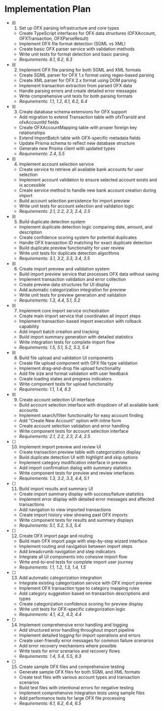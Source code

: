 # Implementation Plan

- [x] 1. Set up OFX parsing infrastructure and core types

  - Create TypeScript interfaces for OFX data structures (OFXAccount, OFXTransaction, OFXParseResult)
  - Implement OFX file format detection (SGML vs XML)
  - Create basic OFX parser service with validation methods
  - Write unit tests for format detection and basic parsing
  - _Requirements: 6.1, 6.2, 6.3_

- [x] 2. Implement OFX file parsing for both SGML and XML formats

  - Create SGML parser for OFX 1.x format using regex-based parsing
  - Create XML parser for OFX 2.x format using DOM parsing
  - Implement transaction extraction from parsed OFX data
  - Handle parsing errors and create detailed error messages
  - Write comprehensive unit tests for both parsing formats
  - _Requirements: 1.1, 1.2, 6.1, 6.2, 6.4_

- [x] 3. Create database schema extensions for OFX support

  - Add migration to extend Transaction table with ofxTransId and ofxAccountId fields
  - Create OFXAccountMapping table with proper foreign key relationships
  - Extend ImportBatch table with OFX-specific metadata fields
  - Update Prisma schema to reflect new database structure
  - Generate new Prisma client with updated types
  - _Requirements: 2.4, 5.5_

- [x] 4. Implement account selection service

  - Create service to retrieve all available bank accounts for user selection
  - Implement account validation to ensure selected account exists and is accessible
  - Create service method to handle new bank account creation during import
  - Build account selection persistence for import preview
  - Write unit tests for account selection and validation logic
  - _Requirements: 2.1, 2.2, 2.3, 2.4, 2.5_

- [x] 5. Build duplicate detection system

  - Implement duplicate detection logic comparing date, amount, and description
  - Create confidence scoring system for potential duplicates
  - Handle OFX transaction ID matching for exact duplicate detection
  - Build duplicate preview functionality for user review
  - Write unit tests for duplicate detection algorithms
  - _Requirements: 3.1, 3.2, 3.3, 3.4, 3.5_

- [x] 6. Create import preview and validation system

  - Build import preview service that processes OFX data without saving
  - Implement transaction validation and error collection
  - Create preview data structures for UI display
  - Add automatic categorization integration for preview
  - Write unit tests for preview generation and validation
  - _Requirements: 1.3, 4.4, 5.1, 5.2_

- [x] 7. Implement core import service orchestration

  - Create main import service that coordinates all import steps
  - Implement transaction-based import execution with rollback capability
  - Add import batch creation and tracking
  - Build import summary generation with detailed statistics
  - Write integration tests for complete import flow
  - _Requirements: 1.5, 5.1, 5.2, 5.3, 5.4_

- [x] 8. Build file upload and validation UI components

  - Create file upload component with OFX file type validation
  - Implement drag-and-drop file upload functionality
  - Add file size and format validation with user feedback
  - Create loading states and progress indicators
  - Write component tests for upload functionality
  - _Requirements: 1.1, 1.4, 6.3_

- [x] 9. Create account selection UI interface

  - Build account selection interface with dropdown of all available bank accounts
  - Implement search/filter functionality for easy account finding
  - Add "Create New Account" option with inline form
  - Create account selection validation and error handling
  - Write component tests for account selection interface
  - _Requirements: 2.1, 2.2, 2.3, 2.4, 2.5_

- [ ] 10. Implement import preview and review UI

  - Create transaction preview table with categorization display
  - Build duplicate detection UI with highlight and skip options
  - Implement category modification interface in preview
  - Add import confirmation dialog with summary statistics
  - Write component tests for preview and review interfaces
  - _Requirements: 1.3, 3.2, 3.3, 4.4, 5.1_

- [ ] 11. Build import results and summary UI

  - Create import summary display with success/failure statistics
  - Implement error display with detailed error messages and affected transactions
  - Add navigation to view imported transactions
  - Create import history view showing past OFX imports
  - Write component tests for results and summary displays
  - _Requirements: 5.1, 5.2, 5.3, 5.4_

- [ ] 12. Create OFX import page and routing

  - Build main OFX import page with step-by-step wizard interface
  - Implement routing and navigation between import steps
  - Add breadcrumb navigation and step indicators
  - Integrate all UI components into cohesive import flow
  - Write end-to-end tests for complete import user journey
  - _Requirements: 1.1, 1.2, 1.3, 1.4, 1.5_

- [ ] 13. Add automatic categorization integration

  - Integrate existing categorization service with OFX import preview
  - Implement OFX transaction type to category mapping rules
  - Add category suggestion based on transaction descriptions and types
  - Create categorization confidence scoring for preview display
  - Write unit tests for OFX-specific categorization logic
  - _Requirements: 4.1, 4.2, 4.3, 4.4_

- [ ] 14. Implement comprehensive error handling and logging

  - Add structured error handling throughout import pipeline
  - Implement detailed logging for import operations and errors
  - Create user-friendly error messages for common failure scenarios
  - Add error recovery mechanisms where possible
  - Write tests for error scenarios and recovery flows
  - _Requirements: 1.4, 5.4, 5.5, 6.3_

- [ ] 15. Create sample OFX files and comprehensive testing
  - Generate sample OFX files for both SGML and XML formats
  - Create test files with various account types and transaction scenarios
  - Build test files with intentional errors for negative testing
  - Implement comprehensive integration tests using sample files
  - Add performance tests for large OFX file processing
  - _Requirements: 6.1, 6.2, 6.4, 6.5_
